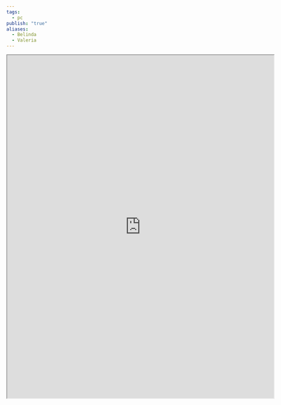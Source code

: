 ```yaml
---
tags:
  - pc
publish: "true"
aliases:
  - Belinda
  - Valeria
---
```

<iframe width="700" height="900" src="https://app.demiplane.com/nexus/daggerheart/character-sheet/6f0f9118-877c-4425-818f-387f9a0b8c45" title="Demiplane” frameborder="0" ></iframe>